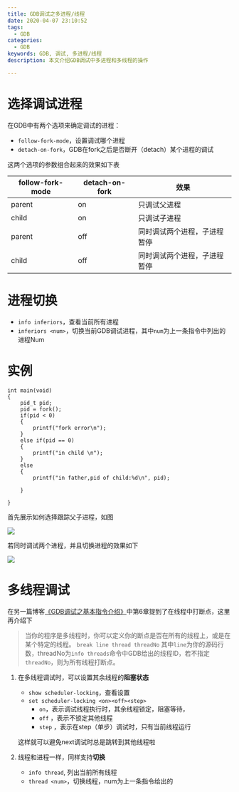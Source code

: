 ```yaml
---
title: GDB调试之多进程/线程
date: 2020-04-07 23:10:52
tags:
  - GDB
categories:
  - GDB
keywords: GDB, 调试, 多进程/线程
description: 本文介绍GDB调试中多进程和多线程的操作

---
```



#  选择调试进程

在GDB中有两个选项来确定调试的进程：
+ `follow-fork-mode`，设置调试哪个进程
+ `detach-on-fork`，GDB在fork之后是否断开（detach）某个进程的调试

这两个选项的参数组合起来的效果如下表

follow-fork-mode | detach-on-fork | 效果
--- | --- | --- 
parent | on | 只调试父进程
child | on | 只调试子进程
parent | off | 同时调试两个进程，子进程暂停
child | off | 同时调试两个进程，子进程暂停


#  进程切换

+ `info inferiors`，查看当前所有进程
+ `inferiors <num>`，切换当前GDB调试进程，其中`num`为上一条指令中列出的进程Num

# 实例

```
int main(void)
{
    pid_t pid;
    pid = fork();
    if(pid < 0)
    {
        printf("fork error\n");
    }
    else if(pid == 0)
    {
        printf("in child \n");
    }
    else
    {
        printf("in father,pid of child:%d\n", pid);

    }

}

```

首先展示如何选择跟踪父子进程，如图

<image src=/images/GDB调试之多进程切换/跟踪父子进程.png>


若同时调试两个进程，并且切换进程的效果如下

<image src=/images/GDB调试之多进程切换/切换进程.png>

# 多线程调试

在另一篇博客[《GDB调试之基本指令介绍》](https://kind-ptolemy-135b80.netlify.com/2020/03/29/gdb%E8%B0%83%E8%AF%95%E4%B9%8B%E5%9F%BA%E6%9C%AC%E6%8C%87%E4%BB%A4%E4%BB%8B%E7%BB%8D/)中第6章提到了在线程中打断点，这里再介绍下
> 当你的程序是多线程时，你可以定义你的断点是否在所有的线程上，或是在某个特定的线程。
`break line thread threadNo`
其中`line`为你的源码行数，threadNo为`info threads`命令中GDB给出的线程ID，若不指定`threadNo`，则为所有线程打断点。

1. 在多线程调试时，可以设置其余线程的**阻塞状态**
    + `show scheduler-locking`，查看设置
    + `set scheduler-locking <on><off><step>`
        + `on`，表示调试线程执行时，其余线程锁定，阻塞等待，
        + `off` ，表示不锁定其他线程
        + `step` ，表示在step（单步）调试时，只有当前线程运行

    这样就可以避免next调试时总是跳转到其他线程啦

2. 线程和进程一样，同样支持**切换**
    + `info thread`, 列出当前所有线程
    + `thread <num>`，切换线程，num为上一条指令给出的



